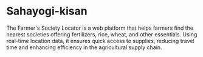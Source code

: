 # Sahayogi-kisan
The Farmer's Society Locator is a web platform that helps farmers find the nearest societies offering fertilizers, rice, wheat, and other essentials. Using real-time location data, it ensures quick access to supplies, reducing travel time and enhancing efficiency in the agricultural supply chain.
